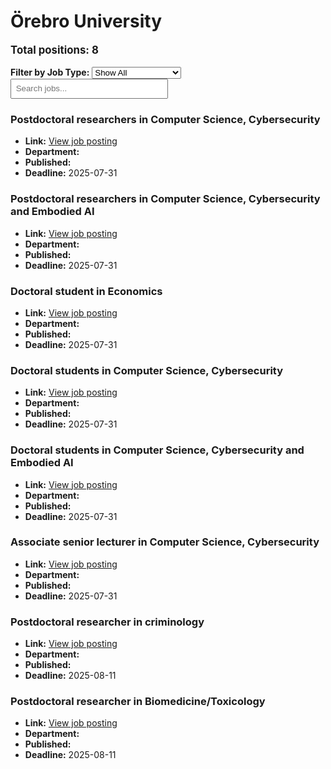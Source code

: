 # Örebro University
<p style="font-size: 1.2em; font-weight: bold;">Total positions: 8</p>


<div id="filters" style="margin: 1em 0;">
  <label for="filterType"><strong>Filter by Job Type:</strong></label>
  <select id="filterType" style="margin-right: 1em;">
    <option value="">Show All</option>
    <option value="PhD">PhD</option>
    <option value="Postdoc/Researcher">Postdoc/Researcher</option>
    <option value="Lecturer/Professor">Lecturer/Professor</option>
    <option value="Research Engineer">Research Engineer</option>    
    <option value="Other">Other</option>
  </select>
  <input type="text" id="jobFilter" placeholder="Search jobs..." style="padding: 0.5em; width: 50%;">
</div>

<div id="jobList">
<div class="job" data-type="None" style="margin-bottom: 1.5em;">

</div>

<div class="job" data-type="Postdoc/Researcher" style="margin-bottom: 1.5em;">
<h3>Postdoctoral researchers in Computer Science, Cybersecurity</h3>

- **Link:** [View job posting](https://www.oru.se/english/career/available-positions/job/?jid=20250159)
- **Department:** 
- **Published:** 
- **Deadline:** 2025-07-31

</div>

<div class="job" data-type="Postdoc/Researcher" style="margin-bottom: 1.5em;">
<h3>Postdoctoral researchers in Computer Science, Cybersecurity and Embodied AI</h3>

- **Link:** [View job posting](https://www.oru.se/english/career/available-positions/job/?jid=20250160)
- **Department:** 
- **Published:** 
- **Deadline:** 2025-07-31

</div>

<div class="job" data-type="PhD" style="margin-bottom: 1.5em;">
<h3>Doctoral student in Economics</h3>

- **Link:** [View job posting](https://www.oru.se/english/career/available-positions/job/?jid=20250205)
- **Department:** 
- **Published:** 
- **Deadline:** 2025-07-31

</div>

<div class="job" data-type="PhD" style="margin-bottom: 1.5em;">
<h3>Doctoral students in Computer Science, Cybersecurity</h3>

- **Link:** [View job posting](https://www.oru.se/english/career/available-positions/job/?jid=20250141)
- **Department:** 
- **Published:** 
- **Deadline:** 2025-07-31

</div>

<div class="job" data-type="PhD" style="margin-bottom: 1.5em;">
<h3>Doctoral students in Computer Science, Cybersecurity and Embodied AI</h3>

- **Link:** [View job posting](https://www.oru.se/english/career/available-positions/job/?jid=20250142)
- **Department:** 
- **Published:** 
- **Deadline:** 2025-07-31

</div>

<div class="job" data-type="Lecturer/Professor" style="margin-bottom: 1.5em;">
<h3>Associate senior lecturer in Computer Science, Cybersecurity</h3>

- **Link:** [View job posting](https://www.oru.se/english/career/available-positions/job/?jid=20250158)
- **Department:** 
- **Published:** 
- **Deadline:** 2025-07-31

</div>

<div class="job" data-type="Postdoc/Researcher" style="margin-bottom: 1.5em;">
<h3>Postdoctoral researcher in criminology</h3>

- **Link:** [View job posting](https://www.oru.se/english/career/available-positions/job/?jid=20250199)
- **Department:** 
- **Published:** 
- **Deadline:** 2025-08-11

</div>

<div class="job" data-type="Postdoc/Researcher" style="margin-bottom: 1.5em;">
<h3>Postdoctoral researcher in Biomedicine/Toxicology</h3>

- **Link:** [View job posting](https://www.oru.se/english/career/available-positions/job/?jid=20250172)
- **Department:** 
- **Published:** 
- **Deadline:** 2025-08-11
</div></div>

<script>
document.addEventListener("DOMContentLoaded", function () {
  const typeSelect = document.getElementById('filterType');
  const textInput = document.getElementById('jobFilter');
  const jobBlocks = document.querySelectorAll('.job');

  function updateDisplay() {
    const selected = typeSelect.value.toLowerCase();
    const query = textInput.value.toLowerCase();

    jobBlocks.forEach(job => {
      const jobType = (job.dataset.type || "").toLowerCase();
      const matchesType = !selected || jobType === selected;
      const matchesQuery = job.textContent.toLowerCase().includes(query);
      job.style.display = (matchesType && matchesQuery) ? '' : 'none';
    });
  }

  typeSelect.addEventListener('change', updateDisplay);
  textInput.addEventListener('input', updateDisplay);
});
</script>
